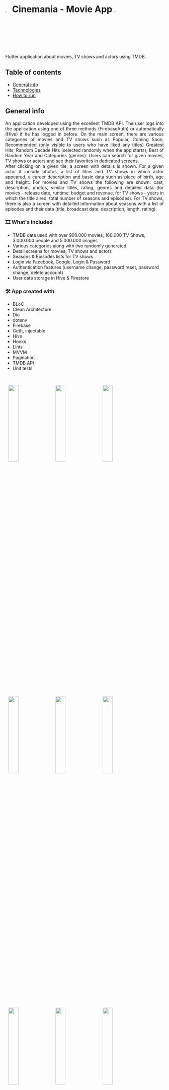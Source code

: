 # <img src="https://github.com/MarekRudzki/Cinemania/assets/102899533/1be75e86-a323-476b-95b5-ed7243d92f1d" width=3% height=3%>    Cinemania - Movie App    <img src="https://github.com/MarekRudzki/Cinemania/assets/102899533/13833d95-6516-4c79-abcb-e47ec1f58ea7" width=3% height=3%>

Flutter application about movies, TV shows and actors using TMDB.

## Table of contents
* [General info](#general-info)
* [Technologies](#technologies)
* [How to run](#how-to-run)

## General info
<p align="justify"> 
An application developed using the excellent TMDB API. The user logs into the application using one of three methods (FirebaseAuth) or automatically (Hive) if he has logged in before. On the main screen, there are various categories of movies and TV shows such as Popular, Coming Soon, Recommended (only visible to users who have liked any titles) Greatest Hits, Random Decade Hits (selected randomly when the app starts), Best of Random Year and Categories (genres). Users can search for given movies, TV shows or actors and see their favorites in dedicated screens.<br />
  After clicking on a given tile, a screen with details is shown. For a given actor it include photos, a list of films and TV shows in which actor appeared, a career description and basic data such as place of birth, age and height. For movies and TV shows the following are shown: cast, description, photos, similar titles, rating, genres and detailed data (for movies - release date, runtime, budget and revenue, for TV shows - years in which the title aired, total number of seasons and episodes). For TV shows, there is also a screen with detailed information about  seasons with a list of episodes and their data (title, broadcast date, description, length, rating).
</p>


### 🎞️ What's included
- TMDB data used with over 900.000 movies, 160.000 TV Shows, 3.000.000 people and 5.000.000 images
- Various categories along with two randomly generated
- Detail screens for movies, TV shows and actors
- Seasons & Episodes lists for TV shows
- Login via Facebook, Google, Login & Password
- Authentication features (username change, password reset, password change, delete account)
- User data storage in Hive & Firestore


### :hammer_and_wrench: App created with
- BLoC
- Clean Architecture
- Dio
- dotenv
- Firebase
- GetIt, injectable
- Hive
- Hooks
- Lints
- MVVM
- Pagination
- TMDB API
- Unit tests
<br />
<p float="left">
<img src="https://github.com/MarekRudzki/Cinemania/assets/102899533/d066a819-7b89-4aa3-9c67-9178679b4b4a" hspace="10" width=25% height=25%>
<img src="https://github.com/MarekRudzki/Cinemania/assets/102899533/95995339-64bc-4dbb-8cbb-3f42e902124c" hspace="10" width=25% height=25%>
<img src="https://github.com/MarekRudzki/Cinemania/assets/102899533/a432a7d8-0f7b-4cf7-837c-98808ac6f6c1" hspace="10" width=25% height=25%>
<p>
<img src="https://github.com/MarekRudzki/Cinemania/assets/102899533/0a3d5d8d-569f-483a-8ecb-2e8cd74be6e2" hspace="10" width=25% height=25%>
<img src="https://github.com/MarekRudzki/Cinemania/assets/102899533/51d624e8-cb9e-4120-90ca-33f008a66582" hspace="10" width=25% height=25%>
<img src="https://github.com/MarekRudzki/Cinemania/assets/102899533/9da623b7-f700-4323-a56b-36b26628c85e" hspace="10" width=25% height=25%>
<p>
<img src="https://github.com/MarekRudzki/Cinemania/assets/102899533/c2b89f12-0aa5-4613-ab08-b4e504db8b92" hspace="10" width=25% height=25%>
<img src="https://github.com/MarekRudzki/Cinemania/assets/102899533/795eed74-f7f8-4816-8c6e-b249b90a9d87" hspace="10" width=25% height=25%>
<img src="https://github.com/MarekRudzki/Cinemania/assets/102899533/6201ab31-2376-4d29-81dd-d75330edc59e" hspace="10" width=25% height=25%>
</p>

https://github.com/MarekRudzki/Cinemania/assets/102899533/b6b2d41b-4d73-458e-afcf-e7b2574b0859

https://github.com/MarekRudzki/Cinemania/assets/102899533/697a6ce1-a067-4f36-97ca-5d167c1923f2

## Technologies
Project was created with:
* Flutter version: 3.19.4
* Dart version: 3.3.2

## How to run
1. Copy repository link.
   ```sh
   git clone https://github.com/MarekRudzki/Cinemania.git
   ```
2. Open command prompt and navigate to the path where you want to clone repo.
3. Paste copied link and hit enter.
4. Congrats, you have successfully cloned this repository in your computer!
5. Open project in IDE of your choice.
6. Get a free TMDB API key from the [TMDB](https://developer.themoviedb.org/reference/intro/getting-started).
7. Get a free Ninjas API key from the [Ninjas](https://api-ninjas.com/).
8. In main app folder create a file called `.env` including:
   ```sh
   TMDBkey = Your_TMDB_Key
   NinjasAPIKey = 'Your_Ninjas_Key'
   ```
9. Run the app.
   


---

<h1>
  Hey There!
  <img src="https://media.giphy.com/media/hvRJCLFzcasrR4ia7z/giphy.gif" width="30px"/>
</h1>

### <img src="https://media.giphy.com/media/WUlplcMpOCEmTGBtBW/giphy.gif" width="30"> About Me


I am a Flutter enthusiast from Poland.
- :telescope: Started my Flutter journey in March 2022.
- :book: Learning new Flutter related stuff every day.
- :computer: In my free time, I love to read books and play video games.
- :video_game: Currently I have one app published on Google Play Store - "Słowotok - polska gra Wordle"

### :fire: My Stats
[![GitHub Streak](http://github-readme-streak-stats.herokuapp.com?user=MarekRudzki&theme=dark&background=000000)](https://git.io/streak-stats)
